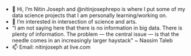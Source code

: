 - 👋 Hi, I’m Nitin Joseph and @nitinjosephrepo is where I put some of my data science projects that I am personally learning/working on. 
- 🌱 I’m interested in intersection of science and arts. 
- “I am not saying here that there is no information in big data.
There is plenty of information.
The problem — the central issue — is that the needle
comes in an increasingly larger haystack" ~ Nassim Taleb
- 📫 Email: nitinjoseph at live.com

<!---
nitinjosephrepo/nitinjosephrepo is a ✨ special ✨ repository because its `README.md` (this file) appears on your GitHub profile.
You can click the Preview link to take a look at your changes.
--->
